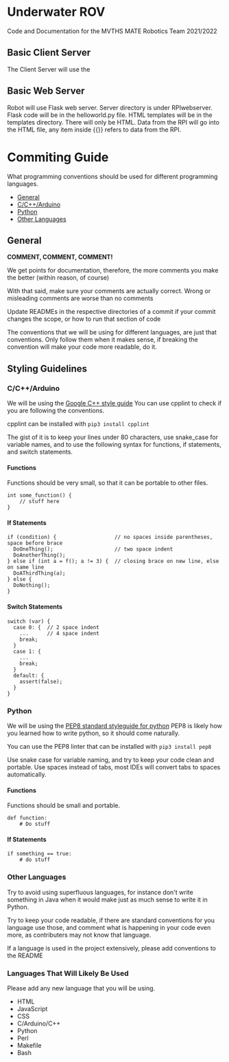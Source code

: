 #  Underwater ROV

Code and Documentation for the MVTHS MATE Robotics Team 2021/2022

## Basic Client Server 

The Client Server will use the 

## Basic Web Server

Robot will use Flask web server. Server directory is under RPIwebserver. Flask code will be in the helloworld.py file. HTML templates will be in the templates directory. There will only be HTML. Data from the RPI will go into the HTML file, any item inside {{}} refers to data from the RPI. 

# Commiting Guide

What programming conventions should be used for different programming languages.

* [General](##General)
* [C/C++/Arduino](##C/C++/Arduino)
* [Python](##Python)
* [Other Languages](##Other_Languages)

## General

**COMMENT, COMMENT, COMMENT!**

We get points for documentation, therefore, the more comments you make the better (within reason, of course)

With that said, make sure your comments are actually correct. Wrong or misleading comments are worse than no comments

Update READMEs in the respective directories of a commit if your commit changes the scope, or how to run that section of code

The conventions that we will be using for different languages, are just that conventions. Only follow them when it makes sense, if breaking the convention will make your code more readable, do it.

## Styling Guidelines

### C/C++/Arduino

We will be using the [Google C++ style guide](https://google.github.io/styleguide/cppguide.html)
You can use cpplint to check if you are following the conventions.

cpplint can be installed with
`pip3 install cpplint`

The gist of it is to keep your lines under 80 characters, use snake_case for variable names, and to use the following syntax for functions, if statements, and switch statements.


#### Functions

Functions should be very small, so that it can be portable to other files.

```
int some_function() {
    // stuff here
}
```

#### If Statements
```
if (condition) {                   // no spaces inside parentheses, space before brace
  DoOneThing();                    // two space indent
  DoAnotherThing();
} else if (int a = f(); a != 3) {  // closing brace on new line, else on same line
  DoAThirdThing(a);
} else {
  DoNothing();
}   
```

#### Switch Statements

```
switch (var) {
  case 0: {  // 2 space indent
    ...      // 4 space indent
    break;
  }
  case 1: {
    ...
    break;
  }
  default: {
    assert(false);
  }
}
```

### Python

We will be using the [PEP8 standard styleguide for python](https://www.python.org/dev/peps/pep-0008/)
PEP8 is likely how you learned how to write python, so it should come naturally.

You can use the PEP8 linter that can be installed with
`pip3 install pep8`

Use snake case for variable naming, and try to keep your code clean and portable.
Use spaces instead of tabs, most IDEs will convert tabs to spaces automatically. 

#### Functions 

Functions should be small and portable. 

```
def function:
    # Do stuff
```

#### If Statements

```
if something == true:
    # do stuff
```

### Other Languages

Try to avoid using superfluous languages, for instance don't write something in Java when it would make just as much sense to write it in Python.

Try to keep your code readable, if there are standard conventions for you language use those, and comment what is happening in your code even more, as contributers may not know that language.

If a language is used in the project extensively, please add conventions to the README

### Languages That Will Likely Be Used

Please add any new language that you will be using.

* HTML
* JavaScript
* CSS
* C/Arduino/C++
* Python
* Perl
* Makefile
* Bash

